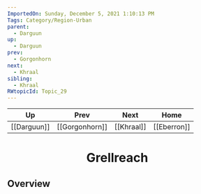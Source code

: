 ```yaml
---
ImportedOn: Sunday, December 5, 2021 1:10:13 PM
Tags: Category/Region-Urban
parent:
  - Darguun
up:
  - Darguun
prev:
  - Gorgonhorn
next:
  - Khraal
sibling:
  - Khraal
RWtopicId: Topic_29
---
```


| Up | Prev | Next | Home |
|----|------|------|------|
| [[Darguun]] | [[Gorgonhorn]] | [[Khraal]] | [[Eberron]] |

# <center>Grellreach</center>

## Overview
